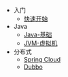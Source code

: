 <!-- _navbar.md -->
* 入门
  * [快速开始](/guide/readme.md)
* Java
  * [Java-基础](/doc/java/base.md)
  * [JVM-虚拟机](/doc/java/jvm.md)
* 分布式
  * [Spring Cloud](/doc/cloud/spring-cloud.md)
  * [Dubbo](/doc/cloud/dubbo.md)
